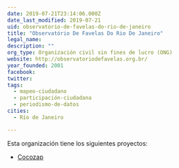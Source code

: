 ```yaml
---
date: 2019-07-21T23:14:06.000Z
date_last_modified: 2019-07-21
uid: observatorio-de-favelas-do-rio-de-janeiro
title: "Observatório De Favelas Do Rio De Janeiro"
legal_name: 
description: ""
org_type: Organización civil sin fines de lucro (ONG)
website: http://observatoriodefavelas.org.br/
year_founded: 2001
facebook: 
twitter: 
tags:
  - mapeo-ciudadano
  - participación-ciudadana
  - periodismo-de-datos
cities: 
  - Río de Janeiro

---
```


Esta organización tiene los siguientes proyectos:

- [Cocozap](/i/cocozap.html)
